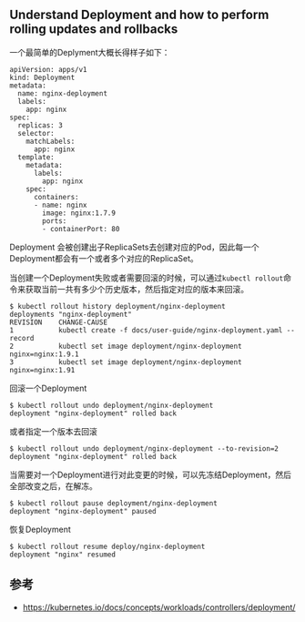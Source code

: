 ## Understand Deployment and how to perform rolling updates and rollbacks
一个最简单的Deplyment大概长得样子如下：
```
apiVersion: apps/v1
kind: Deployment
metadata:
  name: nginx-deployment
  labels:
    app: nginx
spec:
  replicas: 3
  selector:
    matchLabels:
      app: nginx
  template:
    metadata:
      labels:
        app: nginx
    spec:
      containers:
      - name: nginx
        image: nginx:1.7.9
        ports:
        - containerPort: 80
```
Deployment 会被创建出子ReplicaSets去创建对应的Pod，因此每一个Deployment都会有一个或者多个对应的ReplicaSet。

当创建一个Deployment失败或者需要回滚的时候，可以通过`kubectl rollout`命令来获取当前一共有多少个历史版本，然后指定对应的版本来回滚。

```
$ kubectl rollout history deployment/nginx-deployment
deployments "nginx-deployment"
REVISION    CHANGE-CAUSE
1           kubectl create -f docs/user-guide/nginx-deployment.yaml --record
2           kubectl set image deployment/nginx-deployment nginx=nginx:1.9.1
3           kubectl set image deployment/nginx-deployment nginx=nginx:1.91
```

回滚一个Deployment
```
$ kubectl rollout undo deployment/nginx-deployment
deployment "nginx-deployment" rolled back
```
或者指定一个版本去回滚
```
$ kubectl rollout undo deployment/nginx-deployment --to-revision=2
deployment "nginx-deployment" rolled back
```

当需要对一个Deployment进行对此变更的时候，可以先冻结Deployment，然后全部改变之后，在解冻。

```
$ kubectl rollout pause deployment/nginx-deployment
deployment "nginx-deployment" paused
```

恢复Deployment
```
$ kubectl rollout resume deploy/nginx-deployment
deployment "nginx" resumed
```

## 参考
- https://kubernetes.io/docs/concepts/workloads/controllers/deployment/